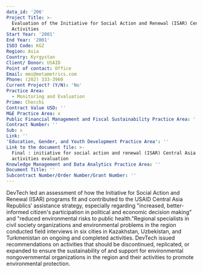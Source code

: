 ```yaml
---
data_id: '206'
Project Title: >-
  Evaluation of the Initiative for Social Action and Renewal (ISAR) Central Asia
  Activities
Start Year: '2001'
End Year: '2001'
ISO3 Code: KGZ
Region: Asia
Country: Kyrgystan
Client/ Donor: USAID
Point of contact: Office
Email: mmi@metametrics.com
Phone: (202) 333-3960
Current Project? (Y/N): 'No'
Practice Area:
  - Monitoring and Evaluation
Prime: Checchi
Contract Value USD: ''
M&E Practice Area: x
Public Financial Management and Fiscal Sustainability Practice Area: ''
Contract Number: ''
Sub: x
Link: ''
'Education, Gender, and Youth Development Practice Area': ''
Link to the document file: >-
  Final : initiative for social action and renewal (ISAR) Central Asia
  activities evaluation
Knowledge Management and Data Analytics Practice Area: ''
Document Title: ''
Subcontract Number/Order Number/Grant Number: ''
---
```

DevTech led an assessment of how the Initiative for Social Action and Renewal (ISAR) programs fit and contributed to the USAID Central Asia Republics’ assistance strategy, especially regarding \"increased, better-informed citizen's participation in political and economic decision making\" and \"reduced environmental risks to public health.\"Regional specialists in civil society organizations and environmental problems in the region conducted field interviews in six cities in Kazakhstan, Uzbekistan, and Turkmenistan on ongoing and completed activities. DevTech issued recommendations on activities that should be discontinued, replicated, or expanded to ensure the sustainability of and support for environmental nongovernmental organizations in the region and their activities to promote environmental protection.